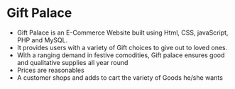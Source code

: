 # Gift Palace
- Gift Palace is an E-Commerce Website built using Html, CSS, javaScript, PHP and MySQL.
- It provides users with a variety of Gift choices to give out to loved ones.
- With a ranging demand in festive comodities, Gift palace ensures good and qualitative supplies all year round
- Prices are reasonables
- A customer shops and adds to cart the variety of Goods he/she wants
